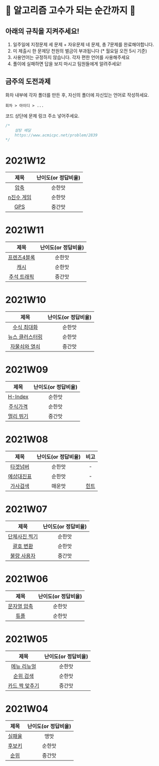 # 🤜 알고리즘 고수가 되는 순간까지 🤛


아래의 규칙을 지켜주세요!
---

1. 일주일에 지정문제 세 문제 + 자유문제 네 문제, 총 7문제를 완료해야합니다.
2. 미 제출시 한 문제당 천원의 벌금이 부과됩니다 (* 월요일 오전 5시 기준)
3. 사용언어는 규정하지 않습니다. 각자 편한 언어를 사용해주세요
4. 풀이에 실패하면 답을 보지 마시고 팀원들에게 알려주세요! 

금주의 도전과제
---

화차 내부에 각자 폴더를 만든 후, 자신의 폴더에 자신있는 언어로 작성하세요.

`회차 > 아이디 > ...`


코드 상단에 문제 링크 주소 넣어주세요.

```js
/*
    설탕 배달
    https://www.acmicpc.net/problem/2839
*/
```

# 2021W12

| 제목 | 난이도(or 정답비율) |
|:------:|:-----:|
| [압축](https://programmers.co.kr/learn/courses/30/lessons/17684) | 순한맛 |
| [n진수 게임](https://programmers.co.kr/learn/courses/30/lessons/17687) | 순한맛 |
| [GPS](https://programmers.co.kr/learn/courses/30/lessons/1837) | 중간맛 |

# 2021W11

| 제목 | 난이도(or 정답비율) |
|:------:|:-----:|
| [프렌즈4블록](https://programmers.co.kr/learn/courses/30/lessons/17679) | 순한맛 |
| [캐시](https://programmers.co.kr/learn/courses/30/lessons/17680) | 순한맛 |
| [추석 트래픽](https://programmers.co.kr/learn/courses/30/lessons/17676) | 중간맛 |

# 2021W10

| 제목 | 난이도(or 정답비율) |
|:------:|:-----:|
| [수식 최대화](https://programmers.co.kr/learn/courses/30/lessons/67257) | 순한맛 |
| [뉴스 클러스터링](https://programmers.co.kr/learn/courses/30/lessons/17677) | 순한맛 |
| [자물쇠와 열쇠](https://programmers.co.kr/learn/courses/30/lessons/60059) | 중간맛 |

# 2021W09

| 제목 | 난이도(or 정답비율) |
|:------:|:-----:|
| [H-Index](https://programmers.co.kr/learn/courses/30/lessons/42747) | 순한맛 |
| [주식가격](https://programmers.co.kr/learn/courses/30/lessons/42584) | 순한맛 |
| [멀리 뛰기](https://programmers.co.kr/learn/courses/30/lessons/12914) | 중간맛 |

# 2021W08

| 제목 | 난이도(or 정답비율) | 비고 |
|:------:|:-----:|:-----:|
| [타겟넘버](https://programmers.co.kr/learn/courses/30/lessons/43165) | 순한맛 | - |
| [예상대진표](https://programmers.co.kr/learn/courses/30/lessons/12985) | 순한맛 | - |
| [가사검색](https://programmers.co.kr/learn/courses/30/lessons/60060) | 매운맛 | [힌트](https://ko.wikipedia.org/wiki/%ED%8A%B8%EB%9D%BC%EC%9D%B4_(%EC%BB%B4%ED%93%A8%ED%8C%85)) |

# 2021W07

| 제목 | 난이도(or 정답비율) |
|:------:|:-----:|
| [단체사진 찍기](https://programmers.co.kr/learn/courses/30/lessons/1835) | 순한맛 |
| [괄호 변환](https://programmers.co.kr/learn/courses/30/lessons/60058) | 순한맛 |
| [불량 사용자](https://programmers.co.kr/learn/courses/30/lessons/64064) | 중간맛 |

# 2021W06

| 제목 | 난이도(or 정답비율) |
|:------:|:-----:|
| [문자열 압축](https://programmers.co.kr/learn/courses/30/lessons/60057) | 순한맛 |
| [튜플](https://programmers.co.kr/learn/courses/30/lessons/64065) | 순한맛 |

# 2021W05

| 제목 | 난이도(or 정답비율) |
|:------:|:-----:|
| [메뉴 리뉴얼](https://programmers.co.kr/learn/courses/30/lessons/72411) | 순한맛 |
| [순위 검색](https://programmers.co.kr/learn/courses/30/lessons/72412) | 순한맛 |
| [카드 짝 맞추기](https://programmers.co.kr/learn/courses/30/lessons/72415) | 중간맛 |

# 2021W04

| 제목 | 난이도(or 정답비율) |
|:------:|:-----:|
| [실패율](https://programmers.co.kr/learn/courses/30/lessons/42889) | 맹맛 |
| [후보키](https://programmers.co.kr/learn/courses/30/lessons/42890) | 순한맛 |
| [순위](https://programmers.co.kr/learn/courses/30/lessons/49191) | 중간맛 |
